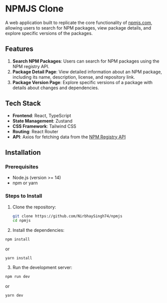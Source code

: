 # NPMJS Clone

A web application built to replicate the core functionality of [npmjs.com](https://www.npmjs.com), allowing users to search for NPM packages, view package details, and explore specific versions of the packages.

## Features

1. **Search NPM Packages**: Users can search for NPM packages using the NPM registry API.
2. **Package Detail Page**: View detailed information about an NPM package, including its name, description, license, and repository link.
3. **Package Version Page**: Explore specific versions of a package with details about changes and dependencies.

## Tech Stack

- **Frontend**: React, TypeScript
- **State Management**: Zustand
- **CSS Framework**: Tailwind CSS
- **Routing**: React Router
- **API**: Axios for fetching data from the [NPM Registry API](https://github.com/npm/registry/blob/main/docs/REGISTRY-API.md)

## Installation

### Prerequisites

- Node.js (version >= 14)
- npm or yarn

### Steps to Install

1. Clone the repository:
   ```bash
   git clone https://github.com/NirbhaySingh74/npmjs
   cd npmjs
   ```
2. Install the dependencies:

```bash
npm install
```

or

```
yarn install
```

3. Run the development server:

```bash
npm run dev
```

or

```bash
yarn dev
```
